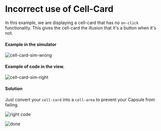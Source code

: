 # Incorrect use of Cell-Card

In this example, we are displaying a cell-card that has no `on-click` functionality. This gives the cell-card the illusion that it's a button when it's not.


#### Example in the simulator
![cell-card-sim-wrong](https://user-images.githubusercontent.com/16840579/70951456-4c527e00-2018-11ea-83f6-3c7afdd774d2.png)

#### Example of code in the view.
![cell-card-sim-right](https://user-images.githubusercontent.com/16840579/70951455-4c527e00-2018-11ea-9a22-03e9fc9faa44.png)


#### Solution
Just convert your `cell-card` into a `cell-area` to prevent your Capsule from failing.

![right code](https://user-images.githubusercontent.com/16840579/70951457-4c527e00-2018-11ea-9969-cc0564a14762.png)

![done](https://user-images.githubusercontent.com/16840579/70952539-60e44580-201b-11ea-9e2d-a01b2b273b0c.png)

